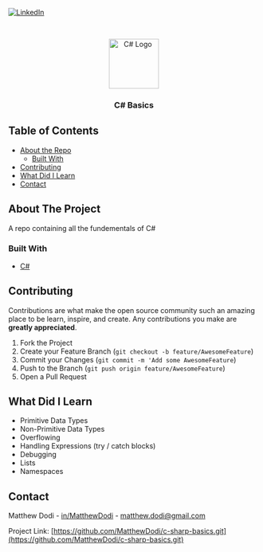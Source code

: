 [![LinkedIn][linkedin-shield]][linkedin-url]

<!-- PROJECT LOGO -->
<br />
<p align="center">
    <img src="http://www.techbaz.org/Course/img/csharp-logo.png" alt="C# Logo" width="100">

  <h3 align="center">C# Basics</h3>
</p>

<!-- TABLE OF CONTENTS -->

## Table of Contents

- [About the Repo](#about-the-project)
  - [Built With](#built-with)
- [Contributing](#contributing)
- [What Did I Learn](#what-did-i-learn)
- [Contact](#contact)

<!-- ABOUT THE PROJECT -->

## About The Project

A repo containing all the fundementals of C#

### Built With

- [C#](https://docs.microsoft.com/en-us/dotnet/csharp/)

<!-- CONTRIBUTING -->

## Contributing

Contributions are what make the open source community such an amazing place to be learn, inspire, and create. Any contributions you make are **greatly appreciated**.

1. Fork the Project
2. Create your Feature Branch (`git checkout -b feature/AwesomeFeature`)
3. Commit your Changes (`git commit -m 'Add some AwesomeFeature`)
4. Push to the Branch (`git push origin feature/AwesomeFeature`)
5. Open a Pull Request

## What Did I Learn

- Primitive Data Types
- Non-Primitive Data Types
- Overflowing
- Handling Expressions (try / catch blocks)
- Debugging
- Lists
- Namespaces

<!-- CONTACT -->

## Contact

Matthew Dodi - [in/MatthewDodi](https://linkedin.com/in/MatthewDodi) - matthew.dodi@gmail.com

Project Link: [https://github.com/MatthewDodi/c-sharp-basics.git](https://github.com/MatthewDodi/c-sharp-basics.git)

<!-- MARKDOWN LINKS & IMAGES -->

[linkedin-shield]: https://img.shields.io/badge/-LinkedIn-black.svg?style=flat-square&logo=linkedin&colorB=555
[linkedin-url]: https://linkedin.com/in/MatthewDodi
